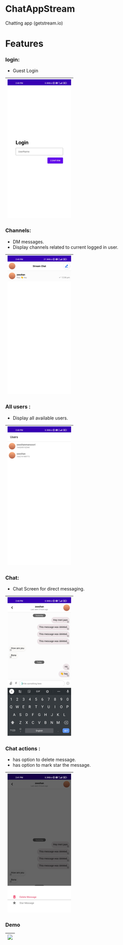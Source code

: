 # ChatAppStream
Chatting app (getstream.io)

# Features
 ### login:
- Guest Login

|<img src="assets/login.jpg" width="200"/> |
|--------|

### Channels:
- DM messages.
- Display channels related to current logged in user.

| <img src="assets/Channels.jpg" width="200"/> |
| --------|

### All users :
- Display all available users.

| <img src="assets/users.jpg" width="200"/> |
| --------|


### Chat:
- Chat Screen for direct messaging.

| <img src="assets/Chat.jpg" width="200"/> |
| --------|

### Chat actions :
 - has option to delete message.
 - has option to mark star the message.

| <img src="assets/m_a.jpg" width="200"/> |
| --------|

### Demo
| <img src="assets/demo.gif" width="200"/> |
| --------|





